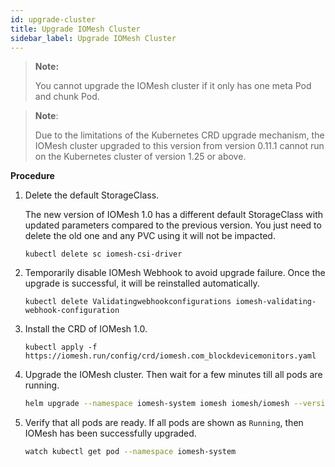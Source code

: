 ```yaml
---
id: upgrade-cluster
title: Upgrade IOMesh Cluster
sidebar_label: Upgrade IOMesh Cluster
---
```


> **Note:**
>
> You cannot upgrade the IOMesh cluster if it only has one meta Pod and chunk Pod.

> **Note**:
> 
> Due to the limitations of the Kubernetes CRD upgrade mechanism, the IOMesh cluster upgraded to this version from version 0.11.1 cannot run on the Kubernetes cluster of version 1.25 or above.

**Procedure**

1. Delete the default StorageClass. 

    The new version of IOMesh 1.0 has a different default StorageClass with updated parameters compared to the previous version. You just need to delete the old one and any PVC using it will not be impacted.

    ```shell
    kubectl delete sc iomesh-csi-driver
    ```
2. Temporarily disable IOMesh Webhook to avoid upgrade failure. Once the upgrade is successful, it will be reinstalled automatically.

    ```shell
    kubectl delete Validatingwebhookconfigurations iomesh-validating-webhook-configuration
    ```
3. Install the CRD of IOMesh 1.0.

    ```shell
    kubectl apply -f https://iomesh.run/config/crd/iomesh.com_blockdevicemonitors.yaml
    ```
4. Upgrade the IOMesh cluster. Then wait for a few minutes till all pods are running.

    ```bash
    helm upgrade --namespace iomesh-system iomesh iomesh/iomesh --version v1.0.0
    ```
5. Verify that all pods are ready. If all pods are shown as `Running`, then IOMesh has been successfully upgraded.
    ```bash
    watch kubectl get pod --namespace iomesh-system
    ```
